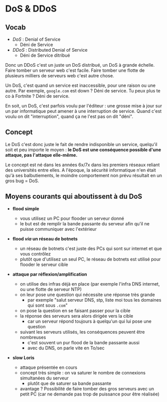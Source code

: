 # DoS & DDoS

## Vocab
* *DoS* : Denial of Service
  * Déni de Service
* *DDoS* : Distributed Denial of Service  
  * Déni de Service ditribué

Donc un DDoS c'est un juste un DoS distribué, un DoS à grande échelle. Faire tomber un serveur web c'est facile. Faire tomber une flotte de plusieurs milliers de serveurs web c'est autre chose. 

Un DoS, c'est quand un service est inaccessible, pour une raison ou une autre. Par exemple, `google.com` est down ? Déni de service. Tu peux plus te co à Fortnite ? Déni de service.   

En soit, un DoS, c'est parfois voulu par l'éditeur : une grosse mise à jour sur un par informatique peut amener à une interruption de service. Quand c'est voulu on dit "interruption", quand ça ne l'est pas on dit "déni". 

## Concept

Le DoS c'est donc juste le fait de rendre indisponible un service, quelqu'il soit et peu importe le moyen : **le DoS est une conséquence possible d'une attaque, pas l'attaque elle-même.**  

Le concept est né dans les années 6x/7x dans les premiers réseaux reliant des universités entre elles. A l'époque, la sécurité informatique n'en était qu'à ses balbutiements, le moindre comportement non prévu résultait en un gros bug = DoS.

## Moyens courants qui aboutissent à du DoS

* **flood simple**
  * vous utilisez un PC pour flooder un serveur donné
  * le but est de remplir la bande passante du serveur afin qu'il ne puisse communiquer avec l'extérieur

* **flood *via* un réseau de botnets**
  * un réseau de botnets c'est juste des PCs qui sont sur internet et que vous contrôlez
  * plutôt que d'utilisez un seul PC, le réseau de botnets est utilisé pour flooder le serveur cible
   

* **attaque par réflexion/amplification**
  * on utilise des infras déjà en place (par exemple l'infra DNS internet, ou une flotte de serveur NTP)
  * on leur pose une question qui nécessite une réponse très grande
    * par exemple "salut serveur DNS, stp, liste moi tous les domaines qui sont sous `.com`"
  * on pose la question en se faisant passer pour la cible
  * la réponse des serveurs sera alors dirigée vers la cible
    * car un serveur répond toujours à quelqu'un qui lui pose une question
  * suivant les serveurs utilisés, les conséquences peuvent être nombreuses
    * c'est souvent un pur flood de la bande passante aussi
    * avec du DNS, on parle vite en To/sec

* **slow Loris**
  * attaque présentée en cours
  * concept très simple : on va saturer le nombre de connexions simultanées du serveur
    * plutôt que de saturer sa bande passante
  * avantage ? Possibilité de faire tomber des gros serveurs avec un petit PC (car ne demande pas trop de puissance pour être réalisée)

